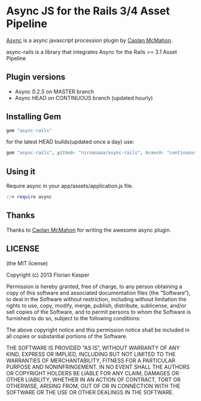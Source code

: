 # Async JS for the Rails 3/4 Asset Pipeline

[Async](https://github.com/caolan/async) is a async javascript procession plugin by [Caolan McMahon](https://github.com/caolan).


async-rails is a library that integrates Async for the Rails >= 3.1 Asset Pipeline

## Plugin versions
* Async 0.2.5 on MASTER branch
* Async HEAD on CONTINUOUS branch (updated hourly)

## Installing Gem

```ruby
gem "async-rails"
```

for the latest HEAD builds(updated once a day) use:

```ruby
gem "async-rails", github: "nirnanaaa/async-rails", branch: "continuous"
```

## Using it

Require async in your app/assets/application.js file.

```ruby
//= require async
```

## Thanks
Thanks to [Caolan McMahon](https://github.com/caolan) for writing the awesome async plugin.


## LICENSE
(the MIT license)

Copyright (c) 2013 Florian Kasper

Permission is hereby granted, free of charge, to any person obtaining a copy of this software and associated documentation files (the “Software”), to deal in the Software without restriction, including without limitation the rights to use, copy, modify, merge, publish, distribute, sublicense, and/or sell copies of the Software, and to permit persons to whom the Software is furnished to do so, subject to the following conditions:

The above copyright notice and this permission notice shall be included in all copies or substantial portions of the Software.

THE SOFTWARE IS PROVIDED “AS IS”, WITHOUT WARRANTY OF ANY KIND, EXPRESS OR IMPLIED, INCLUDING BUT NOT LIMITED TO THE WARRANTIES OF MERCHANTABILITY, FITNESS FOR A PARTICULAR PURPOSE AND NONINFRINGEMENT. IN NO EVENT SHALL THE AUTHORS OR COPYRIGHT HOLDERS BE LIABLE FOR ANY CLAIM, DAMAGES OR OTHER LIABILITY, WHETHER IN AN ACTION OF CONTRACT, TORT OR OTHERWISE, ARISING FROM, OUT OF OR IN CONNECTION WITH THE SOFTWARE OR THE USE OR OTHER DEALINGS IN THE SOFTWARE.
